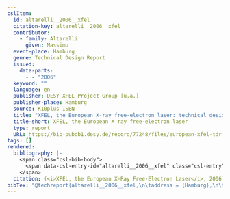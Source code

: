 ```yaml
---
cslItem:
  id: altarelli__2006__xfel
  citation-key: altarelli__2006__xfel
  contributor:
    - family: Altarelli
      given: Massimo
  event-place: Hamburg
  genre: Technical Design Report
  issued:
    date-parts:
      - - "2006"
  keyword: ""
  language: en
  publisher: DESY XFEL Project Group [u.a.]
  publisher-place: Hamburg
  source: K10plus ISBN
  title: "XFEL, the European X-ray free-electron laser: technical design report"
  title-short: XFEL, the European X-ray free-electron laser
  type: report
  URL: https://bib-pubdb1.desy.de/record/77248/files/european-xfel-tdr.pdf
tags: []
rendered:
  bibliography: |-
    <span class="csl-bib-body">
      <span data-csl-entry-id="altarelli__2006__xfel" class="csl-entry"><span class='title'><i><b><span style="font-style:normal;">XFEL, the European X-ray free-electron laser: technical design report</span></b></i></span>. <span class='date-bib'>(2006)</span>. [Technical Design Report]. DESY XFEL Project Group [u.a.]. <span class='URL'><a href='https://bib-pubdb1.desy.de/record/77248/files/european-xfel-tdr.pdf'>LINK</a></span></span>
    </span>
  citation: (<i>XFEL, the European X-Ray Free-Electron Laser</i>, 2006)
bibTex: "@techreport{altarelli__2006__xfel,\n\taddress = {Hamburg},\n\tyear = {2006},\n\tinstitution = {DESY XFEL Project Group [u.a.]},\n\ttitle = {XFEL, the {European} {X}-ray free-electron laser: technical design report},\n\ttype = {Technical {Design} {Report}},\n}\n\n"
---
```

